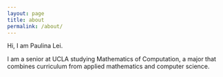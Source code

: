 ```yaml
---
layout: page
title: about
permalink: /about/
---
```


Hi, I am Paulina Lei.

I am a senior at UCLA studying Mathematics of Computation, a major that combines curriculum from applied mathematics and computer science.

